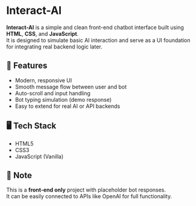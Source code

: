 # Interact-AI

**Interact-AI** is a simple and clean front-end chatbot interface built using **HTML**, **CSS**, and **JavaScript**.  
It is designed to simulate basic AI interaction and serve as a UI foundation for integrating real backend logic later.

## 🚀 Features

- Modern, responsive UI
- Smooth message flow between user and bot
- Auto-scroll and input handling
- Bot typing simulation (demo response)
- Easy to extend for real AI or API backends

## 🖥️ Tech Stack

- HTML5
- CSS3
- JavaScript (Vanilla)

## 📌 Note

This is a **front-end only** project with placeholder bot responses.  
It can be easily connected to APIs like OpenAI for full functionality.



